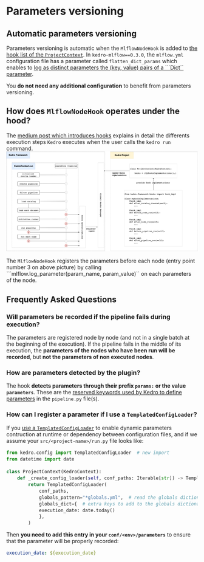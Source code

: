 # Parameters versioning
## Automatic parameters versioning

Parameters versioning is automatic when the ``MlflowNodeHook`` is added to [the hook list of the ``ProjectContext``](./02_setup.md). In ``kedro-mlflow==0.3.0``, the `mlflow.yml` configuration file has a parameter called ``flatten_dict_params`` which enables to [log as distinct parameters the (key, value) pairs of a ```Dict`` parameter](../05_python_objects/02_Hooks.md).

You **do not need any additional configuration** to benefit from parameters versioning.

## How does ``MlflowNodeHook`` operates under the hood?

The [medium post which introduces hooks](https://medium.com/quantumblack/introducing-kedro-hooks-fd5bc4c03ff5) explains in detail the differents execution steps ``Kedro`` executes when the user calls the ``kedro run`` command.
![](../imgs/hook_registration_process.png)

The ``MlflowNodeHook`` registers the parameters before each node (entry point number 3 on above picture) by calling ```mlflow.log_parameter(param_name, param_value)`` on each parameters of the node.

## Frequently Asked Questions
### Will parameters be recorded if the pipeline fails during execution?
The parameters are registered node by node (and not in a single batch at the beginning of the execution). If the pipeline fails in the middle of its execution, the **parameters of the nodes who have been run will be recorded**, but **not the parameters of non executed nodes**.

### How are parameters detected by the plugin?
The hook **detects parameters through their prefix ``params:`` or the value ``parameters``**. These are the [reserved keywords used by Kedro to define parameters](https://kedro.readthedocs.io/en/stable/03_tutorial/04_create_pipelines.html?highlight=params%3A#working-with-multiple-pipelines) in the ``pipeline.py`` file(s).  

### How can I register a parameter if I use a ``TemplatedConfigLoader``?
If you [use a ``TemplatedConfigLoader``](https://kedro.readthedocs.io/en/stable/04_user_guide/03_configuration.html?highlight=TemplatedConfigLoader#templating-configuration) to enable dynamic parameters contruction at runtime or dependency between configuration files, and if we assume your ``src/<project-name>/run.py`` file looks like:

```python
from kedro.config import TemplatedConfigLoader  # new import
from datetime import date

class ProjectContext(KedroContext):
    def _create_config_loader(self, conf_paths: Iterable[str]) -> TemplatedConfigLoader:
        return TemplatedConfigLoader(
            conf_paths,
            globals_pattern="*globals.yml",  # read the globals dictionary from project config
            globals_dict={  # extra keys to add to the globals dictionary, take precedence over globals_pattern
            execution_date: date.today()
            },
        )
```

Then **you need to add this entry in your ``conf/<env>/parameters``** to ensure that the parameter will be properly recorded:

```yaml
execution_date: ${execution_date}
```
